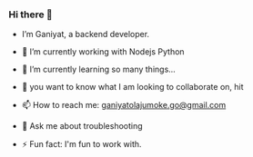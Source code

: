 ### Hi there 👋
- I’m Ganiyat, a backend developer.

- 🔭 I’m currently working with Nodejs Python
- 🌱 I’m currently learning so many things...
- 👯 you want to know what I am looking to collaborate on, hit
- 📫 How to reach me: ganiyatolajumoke.go@gmail.com
- 💬 Ask me about troubleshooting
- ⚡ Fun fact: I'm fun to work with.

